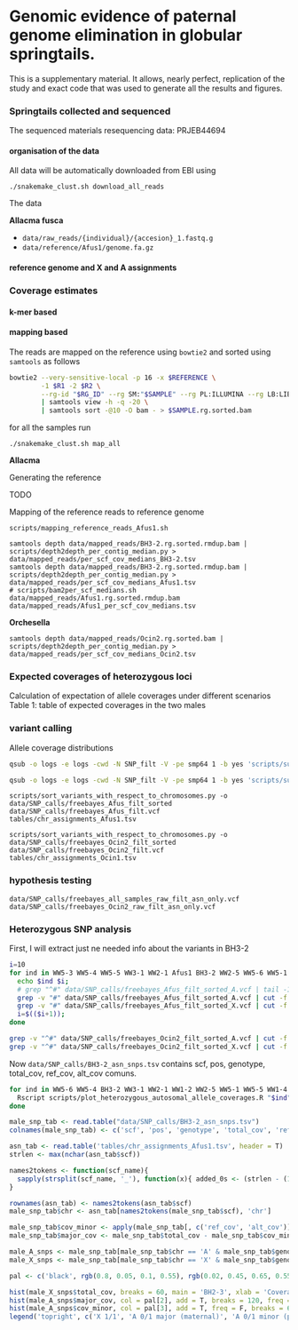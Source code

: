# Genomic evidence of paternal genome elimination in globular springtails.

This is a supplementary material. It allows, nearly perfect, replication of the study and exact code that was used to generate all the results and figures.

### Springtails collected and sequenced

The sequenced materials resequencing data: PRJEB44694

#### organisation of the data

All data will be automatically downloaded from EBI using

```
./snakemake_clust.sh download_all_reads
```

The data

**Allacma fusca**

- `data/raw_reads/{individual}/{accesion}_1.fastq.g`
- `data/reference/Afus1/genome.fa.gz`


#### reference genome and X and A assignments



### Coverage estimates

#### k-mer based

#### mapping based

The reads are mapped on the reference using `bowtie2` and sorted using `samtools` as follows

```sh
bowtie2 --very-sensitive-local -p 16 -x $REFERENCE \
        -1 $R1 -2 $R2 \
        --rg-id "$RG_ID" --rg SM:"$SAMPLE" --rg PL:ILLUMINA --rg LB:LIB_"$SAMPLE" \
        | samtools view -h -q -20 \
        | samtools sort -@10 -O bam - > $SAMPLE.rg.sorted.bam
```

for all the samples run

```
./snakemake_clust.sh map_all
```

**Allacma**

Generating the reference

TODO

Mapping of the reference reads to reference genome

```
scripts/mapping_reference_reads_Afus1.sh

samtools depth data/mapped_reads/BH3-2.rg.sorted.rmdup.bam | scripts/depth2depth_per_contig_median.py > data/mapped_reads/per_scf_cov_medians_BH3-2.tsv
samtools depth data/mapped_reads/BH3-2.rg.sorted.rmdup.bam | scripts/depth2depth_per_contig_median.py > data/mapped_reads/per_scf_cov_medians_Afus1.tsv
# scripts/bam2per_scf_medians.sh data/mapped_reads/Afus1.rg.sorted.rmdup.bam data/mapped_reads/Afus1_per_scf_cov_medians.tsv
```

**Orchesella**

```
samtools depth data/mapped_reads/Ocin2.rg.sorted.bam | scripts/depth2depth_per_contig_median.py > data/mapped_reads/per_scf_cov_medians_Ocin2.tsv
```

### Expected coverages of heterozygous loci

Calculation of expectation of allele coverages under different scenarios
    Table 1: table of expected coverages in the two males

### variant calling

Allele coverage distributions

```bash
qsub -o logs -e logs -cwd -N SNP_filt -V -pe smp64 1 -b yes 'scripts/subset_SNPs_to_chromosomes.sh data/SNP_calls/freebayes_all_samples_raw.vcf tables/chr_assignments_Afus1.tsv'

qsub -o logs -e logs -cwd -N SNP_filt -V -pe smp64 1 -b yes 'scripts/subset_SNPs_to_chromosomes.sh data/SNP_calls/freebayes_Ocin2_raw.vcf tables/chr_assignments_Afus1.tsv'
```

```
scripts/sort_variants_with_respect_to_chromosomes.py -o data/SNP_calls/freebayes_Afus_filt_sorted data/SNP_calls/freebayes_Afus_filt.vcf tables/chr_assignments_Afus1.tsv

scripts/sort_variants_with_respect_to_chromosomes.py -o data/SNP_calls/freebayes_Ocin2_filt_sorted data/SNP_calls/freebayes_Ocin2_filt.vcf tables/chr_assignments_Ocin1.tsv
```

### hypothesis testing

```
data/SNP_calls/freebayes_all_samples_raw_filt_asn_only.vcf
data/SNP_calls/freebayes_Ocin2_raw_filt_asn_only.vcf
```

### Heterozygous SNP analysis


First, I will extract just ne needed info about the variants in BH3-2

```bash
i=10
for ind in WW5-3 WW5-4 WW5-5 WW3-1 WW2-1 Afus1 BH3-2 WW2-5 WW5-6 WW5-1 WW1-2 WW2-6 WW1-4; do
  echo $ind $i;
  # grep "^#" data/SNP_calls/freebayes_Afus_filt_sorted_A.vcf | tail -1 | cut -f 1,2,$i
  grep -v "#" data/SNP_calls/freebayes_Afus_filt_sorted_A.vcf | cut -f 1,2,$i | tr -s ":" "\t" | cut -f 1,2,3,4,6,8 | cut -f 1 -d ',' | awk '{ if ($3 != "."){ print $0 } }' > data/SNP_calls/freebayes_Afus_filt_sorted_"$ind"_A.tsv
  grep -v "#" data/SNP_calls/freebayes_Afus_filt_sorted_X.vcf | cut -f 1,2,$i | tr -s ":" "\t" | cut -f 1,2,3,4,6,8 | cut -f 1 -d ',' | awk '{ if ($3 != "."){ print $0 } }' > data/SNP_calls/freebayes_Afus_filt_sorted_"$ind"_X.tsv
  i=$(($i+1));
done

grep -v "^#" data/SNP_calls/freebayes_Ocin2_filt_sorted_A.vcf | cut -f 1,2,10 | tr -s ":" "\t" | cut -f 1,2,3,4,6,8 | cut -f 1 -d ',' | awk '{ if ($3 != "."){ print $0 } }' > data/SNP_calls/freebayes_Ocin2_filt_sorted_A_Ocin2.tsv
grep -v "^#" data/SNP_calls/freebayes_Ocin2_filt_sorted_X.vcf | cut -f 1,2,10 | tr -s ":" "\t" | cut -f 1,2,3,4,6,8 | cut -f 1 -d ',' | awk '{ if ($3 != "."){ print $0 } }' > data/SNP_calls/freebayes_Ocin2_filt_sorted_X_Ocin2.tsv
```

Now `data/SNP_calls/BH3-2_asn_snps.tsv` contains scf, pos, genotype, total_cov, ref_cov, alt_cov comuns.


```bash
for ind in WW5-6 WW5-4 BH3-2 WW3-1 WW2-1 WW1-2 WW2-5 WW5-1 WW5-5 WW1-4 WW2-6 WW5-3; do
  Rscript scripts/plot_heterozygous_autosomal_allele_coverages.R "$ind" data/SNP_calls/run0/"$ind"_asn_snps.tsv figures/het_autosomal_allele_supports/"$ind".png;
done
```

```R
male_snp_tab <- read.table("data/SNP_calls/BH3-2_asn_snps.tsv")
colnames(male_snp_tab) <- c('scf', 'pos', 'genotype', 'total_cov', 'ref_cov', 'alt_cov')

asn_tab <- read.table('tables/chr_assignments_Afus1.tsv', header = T)
strlen <- max(nchar(asn_tab$scf))

names2tokens <- function(scf_name){
  sapply(strsplit(scf_name, '_'), function(x){ added_0s <- (strlen - (1 + sum(nchar(x)))); paste0(x[1], paste0(rep('0', added_0s), collapse = ''), x[2]) } )
}

rownames(asn_tab) <- names2tokens(asn_tab$scf)
male_snp_tab$chr <- asn_tab[names2tokens(male_snp_tab$scf), 'chr']

male_snp_tab$cov_minor <- apply(male_snp_tab[, c('ref_cov', 'alt_cov')], 1, min)
male_snp_tab$major_cov <- male_snp_tab$total_cov - male_snp_tab$cov_minor

male_A_snps <- male_snp_tab[male_snp_tab$chr == 'A' & male_snp_tab$genotype == '0/1', ]
male_X_snps <- male_snp_tab[male_snp_tab$chr == 'X' & male_snp_tab$genotype == '1/1', ]

pal <- c('black', rgb(0.8, 0.05, 0.1, 0.55), rgb(0.02, 0.45, 0.65, 0.55))

hist(male_X_snps$total_cov, breaks = 60, main = 'BH2-3', xlab = 'Coverage', freq = F, ylim = c(0, 0.1), col = pal[1])
hist(male_A_snps$major_cov, col = pal[2], add = T, breaks = 120, freq = F)
hist(male_A_snps$cov_minor, col = pal[3], add = T, freq = F, breaks = 60)
legend('topright', c('X 1/1', 'A 0/1 major (maternal)', 'A 0/1 minor (paternal)'), pch = 20, cex = 1.5, bty = 'n', col = pal)
```
